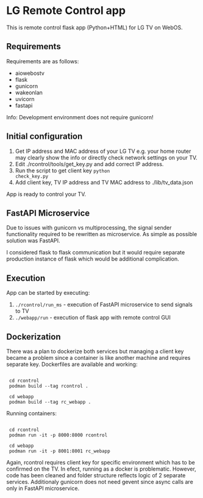 # LG Remote Control app
This is remote control flask app (Python+HTML) for LG TV on WebOS. 

## Requirements
Requirements are as follows:
  * aiowebostv
  * flask
  * gunicorn
  * wakeonlan
  * uvicorn
  * fastapi

Info: Development environment does not require gunicorn!

## Initial configuration
1. Get IP address and MAC address of your LG TV e.g. your home router may clearly show the info or directly check network settings on your TV.
2. Edit ./rcontrol/tools/get_key.py and add correct IP address.
3. Run the script to get client key <code>python check_key.py</code>
4. Add client key, TV IP address and TV MAC address to ./lib/tv_data.json

App is ready to control your TV.

## FastAPI Microservice
Due to issues with gunicorn vs multiprocessing, the signal sender functionality required to be rewritten as microservice. As simple as possible solution was FastAPI. 

I considered flask to flask communication but it would require separate production instance of flask which would be additional complication.

## Execution
App can be started by executing:
1. <code>./rcontrol/run_ms</code> - execution of FastAPI microservice to send signals to TV
2. <code>./webapp/run</code> - execution of flask app with remote control GUI

## Dockerization
There was a plan to dockerize both services but managing a client key became a problem since a container is like another machine and requires separate key. Dockerfiles are available and working:

<code>
 cd rcontrol
 podman build --tag rcontrol .
</code>

<code>
 cd webapp
 podman build --tag rc_webapp .
</code>

Running containers:

<code>
 cd rcontrol
 podman run -it -p 8000:8000 rcontrol
</code>

<code>
 cd webapp
 podman run -it -p 8001:8001 rc_webapp
</code>

Again, rcontrol requires client key for specific environment which has to be confirmed on the TV. In efect, running as a docker is problematic. However, code has been cleaned and folder structure reflects logic of 2 separate services. Additionaly gunicorn does not need gevent since async calls are only in FastAPI microservice.
